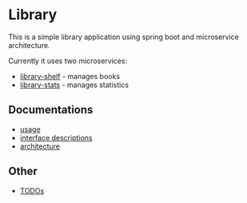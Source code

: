 # Library

This is a simple library application using spring boot and microservice architecture.

Currently it uses two microservices:

- [library-shelf](https://github.com/dadikovi/library-shelf) - manages books
- [library-stats](https://github.com/dadikovi/library-stats) - manages statistics

## Documentations

- [usage](docs/usage.md)
- [interface descriptions](docs/interface.md)
- [architecture](docs/architecture.md)

## Other

- [TODOs](docs/todo.md)

